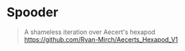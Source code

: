 # Spooder

> A shameless iteration over Aecert's hexapod https://github.com/Ryan-Mirch/Aecerts_Hexapod_V1
